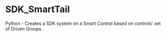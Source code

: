 # SDK_SmartTail
Python - Creates a SDK system on a Smart Control based on controls' set of Driven Groups.

